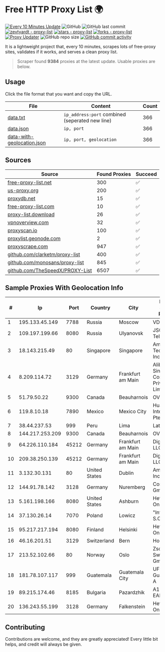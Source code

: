 
# Free HTTP Proxy List 🌍

[![Every 10 Minutes Update](https://github.com/mertguvencli/http-proxy-list/actions/workflows/main.yml/badge.svg?branch=main)](https://github.com/mertguvencli/http-proxy-list/actions/workflows/main.yml)
![GitHub](https://img.shields.io/github/license/mertguvencli/http-proxy-list)
![GitHub last commit](https://img.shields.io/github/last-commit/mertguvencli/http-proxy-list)
[![zevtyardt - proxy-list](https://img.shields.io/static/v1?label=zevtyardt&message=proxy-list&color=blue&logo=github)](https://github.com/zevtyardt/proxy-list "Go to GitHub repo")
[![stars - proxy-list](https://img.shields.io/github/stars/zevtyardt/proxy-list?style=social)](https://github.com/zevtyardt/proxy-list)
[![forks - proxy-list](https://img.shields.io/github/forks/zevtyardt/proxy-list?style=social)](https://github.com/zevtyardt/proxy-list)
[![Proxy Updater](https://github.com/zevtyardt/proxy-list/workflows/Proxy%20Updater/badge.svg)](https://github.com/zevtyardt/proxy-list/actions?query=workflow:"Proxy+Updater")
![GitHub repo size](https://img.shields.io/github/repo-size/zevtyardt/proxy-list)
[![GitHub commit activity](https://img.shields.io/github/commit-activity/m/zevtyardt/proxy-list?logo=commits)](https://github.com/zevtyardt/proxy-list/commits/main)

It is a lightweight project that, every 10 minutes, scrapes lots of free-proxy sites, validates if it works, and serves a clean proxy list.

> Scraper found **9384** proxies at the latest update. Usable proxies are below.

## Usage

Click the file format that you want and copy the URL.

|File|Content|Count|
|----|-------|-----|
|[data.txt](https://raw.githubusercontent.com/mertguvencli/http-proxy-list/main/proxy-list/data.txt)|`ip_address:port` combined (seperated new line)|366|
|[data.json](https://raw.githubusercontent.com/mertguvencli/http-proxy-list/main/proxy-list/data.json)|`ip, port`|366|
|[data-with-geolocation.json](https://raw.githubusercontent.com/mertguvencli/http-proxy-list/main/proxy-list/data-with-geolocation.json)|`ip, port, geolocation`|366|

## Sources

|Source|Found Proxies|Succeed|
|------|-------------|-------|
|[free-proxy-list.net](https://free-proxy-list.net)|300|✅|
|[us-proxy.org](https://www.us-proxy.org)|200|✅|
|[proxydb.net](http://proxydb.net)|15|✅|
|[free-proxy-list.com](https://free-proxy-list.com/?page=&port=&type%5B%5D=http&type%5B%5D=https&up_time=0&search=Search)|10|✅|
|[proxy-list.download](https://www.proxy-list.download/HTTP)|26|✅|
|[vpnoverview.com](https://vpnoverview.com/privacy/anonymous-browsing/free-proxy-servers)|32|✅|
|[proxyscan.io](https://www.proxyscan.io)|100|✅|
|[proxylist.geonode.com](https://proxylist.geonode.com/api/proxy-list?limit=300&page=1&sort_by=lastChecked&sort_type=desc&protocols=http,https)|2|✅|
|[proxyscrape.com](https://api.proxyscrape.com/v2/?request=displayproxies&protocol=http&timeout=10000&country=all&ssl=all&anonymity=all)|947|✅|
|[github.com/clarketm/proxy-list](https://raw.githubusercontent.com/clarketm/proxy-list/master/proxy-list-raw.txt)|400|✅|
|[github.com/monosans/proxy-list](https://raw.githubusercontent.com/monosans/proxy-list/main/proxies/http.txt)|845|✅|
|[github.com/TheSpeedX/PROXY-List](https://raw.githubusercontent.com/TheSpeedX/PROXY-List/master/http.txt)|6507|✅|


## Sample Proxies With Geolocation Info

|#|Ip|Port|Country|City|Internet Service Provider|
|-|--|----|-------|----|-------------------------|
|1|195.133.45.149|7788|Russia|Moscow|VDS|
|2|109.197.199.66|8080|Russia|Ulyanovsk|JSC Telecom.ru|
|3|18.143.215.49|80|Singapore|Singapore|Amazon Technologies Inc.|
|4|8.209.114.72|3129|Germany|Frankfurt am Main|Alibaba.com Singapore E-Commerce Private Limited|
|5|51.79.50.22|9300|Canada|Beauharnois|OVH SAS|
|6|119.8.10.18|7890|Mexico|Mexico City|Huawei International Pte. LTD|
|7|38.44.237.53|999|Peru|Lima|Latin Cable|
|8|144.217.253.209|9300|Canada|Beauharnois|OVH SAS|
|9|64.226.110.184|45212|Germany|Frankfurt am Main|DigitalOcean, LLC|
|10|209.38.250.139|45212|Germany|Frankfurt am Main|DigitalOcean, LLC|
|11|3.132.30.131|80|United States|Dublin|Amazon.com, Inc.|
|12|144.91.78.142|3128|Germany|Nuremberg|Contabo GmbH|
|13|5.161.198.166|8080|United States|Ashburn|Hetzner Online GmbH|
|14|37.130.26.14|7070|Poland|Lowicz|"InterKAM" S.C|
|15|95.217.217.194|8080|Finland|Helsinki|Hetzner Online GmbH|
|16|46.16.201.51|3129|Switzerland|Bern|Hosteur SA|
|17|213.52.102.66|80|Norway|Oslo|Zscaler Switzerland GmbH|
|18|181.78.107.117|999|Guatemala|Guatemala City|UFINET Guatemala S. A|
|19|89.215.174.46|8185|Bulgaria|Pazardzhik|A1 Bulgaria EAD|
|20|136.243.55.199|3128|Germany|Falkenstein|Hetzner Online GmbH|



## Contributing

Contributions are welcome, and they are greatly appreciated! Every
little bit helps, and credit will always be given.

